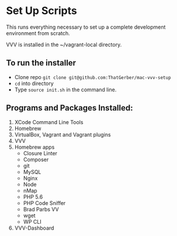 # Set Up Scripts

This runs everything necessary to set up a complete development environment from scratch.

VVV is installed in the ~/vagrant-local directory.

## To run the installer

* Clone repo `git clone git@github.com:ThatGerber/mac-vvv-setup`
* `cd` into directory
* Type `source init.sh` in the command line.

## Programs and Packages Installed:

1. XCode Command Line Tools
2. Homebrew
3. VirtualBox, Vagrant and Vagrant plugins
4. VVV
5. Homebrew apps
   * Closure Linter
   * Composer
   * git
   * MySQL
   * Nginx
   * Node
   * nMap
   * PHP 5.6
   * PHP Code Sniffer
   * Brad Parbs VV
   * wget
   * WP CLI
6. VVV-Dashboard